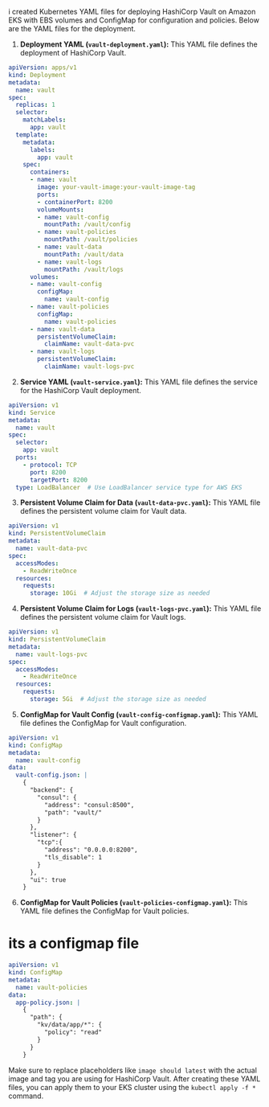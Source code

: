 i created Kubernetes YAML files for deploying HashiCorp Vault on Amazon EKS with EBS volumes and ConfigMap for configuration and policies. Below are the YAML files for the deployment.

1. **Deployment YAML (`vault-deployment.yaml`):**
   This YAML file defines the deployment of HashiCorp Vault.

```yaml
apiVersion: apps/v1
kind: Deployment
metadata:
  name: vault
spec:
  replicas: 1
  selector:
    matchLabels:
      app: vault
  template:
    metadata:
      labels:
        app: vault
    spec:
      containers:
      - name: vault
        image: your-vault-image:your-vault-image-tag
        ports:
        - containerPort: 8200
        volumeMounts:
        - name: vault-config
          mountPath: /vault/config
        - name: vault-policies
          mountPath: /vault/policies
        - name: vault-data
          mountPath: /vault/data
        - name: vault-logs
          mountPath: /vault/logs
      volumes:
      - name: vault-config
        configMap:
          name: vault-config
      - name: vault-policies
        configMap:
          name: vault-policies
      - name: vault-data
        persistentVolumeClaim:
          claimName: vault-data-pvc
      - name: vault-logs
        persistentVolumeClaim:
          claimName: vault-logs-pvc
```

2. **Service YAML (`vault-service.yaml`):**
   This YAML file defines the service for the HashiCorp Vault deployment.

```yaml
apiVersion: v1
kind: Service
metadata:
  name: vault
spec:
  selector:
    app: vault
  ports:
    - protocol: TCP
      port: 8200
      targetPort: 8200
  type: LoadBalancer  # Use LoadBalancer service type for AWS EKS
```

3. **Persistent Volume Claim for Data (`vault-data-pvc.yaml`):**
   This YAML file defines the persistent volume claim for Vault data.

```yaml
apiVersion: v1
kind: PersistentVolumeClaim
metadata:
  name: vault-data-pvc
spec:
  accessModes:
    - ReadWriteOnce
  resources:
    requests:
      storage: 10Gi  # Adjust the storage size as needed
```

4. **Persistent Volume Claim for Logs (`vault-logs-pvc.yaml`):**
   This YAML file defines the persistent volume claim for Vault logs.

```yaml
apiVersion: v1
kind: PersistentVolumeClaim
metadata:
  name: vault-logs-pvc
spec:
  accessModes:
    - ReadWriteOnce
  resources:
    requests:
      storage: 5Gi  # Adjust the storage size as needed
```

5. **ConfigMap for Vault Config (`vault-config-configmap.yaml`):**
   This YAML file defines the ConfigMap for Vault configuration.

```yaml
apiVersion: v1
kind: ConfigMap
metadata:
  name: vault-config
data:
  vault-config.json: |
    {
      "backend": {
        "consul": {
          "address": "consul:8500",
          "path": "vault/"
        }
      },
      "listener": {
        "tcp":{
          "address": "0.0.0.0:8200",
          "tls_disable": 1
        }
      },
      "ui": true
    }
```

6. **ConfigMap for Vault Policies (`vault-policies-configmap.yaml`):**
   This YAML file defines the ConfigMap for Vault policies.

# its a configmap file 
```yaml
apiVersion: v1
kind: ConfigMap
metadata:
  name: vault-policies
data:
  app-policy.json: |
    {
      "path": {
        "kv/data/app/*": {
          "policy": "read"
        }
      }
    }
```

Make sure to replace placeholders like `image should latest` with the actual image and tag you are using for HashiCorp Vault. After creating these YAML files, you can apply them to your EKS cluster using the `kubectl apply -f * ` command.